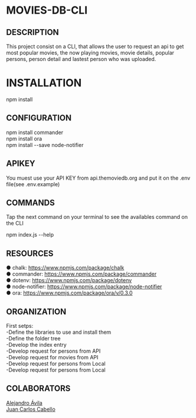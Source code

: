 # MOVIES-DB-CLI

## DESCRIPTION
This project consist on a CLI, that allows the user to request an api to get most popular movies, the now playing movies, movie details, popular persons, person detail and lastest person who was uploaded.

# INSTALLATION
npm install

## CONFIGURATION
npm install commander<br>
npm install ora<br>
npm install --save node-notifier

## APIKEY
You muest use your API KEY from api.themoviedb.org and put it on the .env file(see .env.example)

## COMMANDS
Tap the next command on your terminal to see the availables command on the CLI

npm index.js --help

## RESOURCES

● chalk: <a>https://www.npmjs.com/package/chalk</a><br>
● commander: <a>https://www.npmjs.com/package/commander</a><br>
● dotenv: <a>https://www.npmjs.com/package/dotenv</a><br>
● node-notifier: <a>https://www.npmjs.com/package/node-notifier</a><br>
● ora: <a>https://www.npmjs.com/package/ora/v/0.3.0</a><br>

## ORGANIZATION

First setps:<br>
-Define the libraries to use and install them<br>
-Define the folder tree <br>
-Develop the index entry<br>
-Develop request for persons from API<br>
-Develop request for movies from API<br>
-Develop request for persons from Local<br>
-Develop request for persons from Local<br>

## COLABORATORS
<a href="https://github.com/alejandroaperez1994g">Alejandro Ávila</a><br>
<a href="https://github.com/JcarlosCabello1991">Juan Carlos Cabello</a><br>

